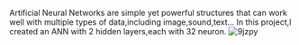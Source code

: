 Artificial Neural Networks are simple yet powerful structures that can work well with multiple types of data,including image,sound,text...
In this project,I created an ANN with 2 hidden layers,each with 32 neuron.
![9jzpy](https://github.com/egeenc0/Simple-ANN/assets/111919042/383ff9b4-27c4-4299-bcce-c4d00a320805)
